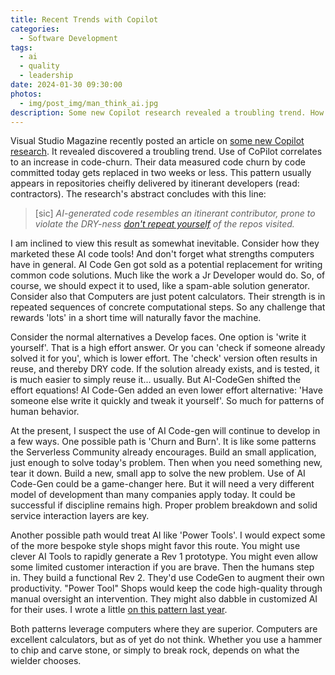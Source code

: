 ```yaml
---
title: Recent Trends with Copilot
categories:
  - Software Development
tags:
  - ai
  - quality
  - leadership
date: 2024-01-30 09:30:00
photos: 
  - img/post_img/man_think_ai.jpg
description: Some new Copilot research revealed a troubling trend. How might this trend develop?
---
```

Visual Studio Magazine recently posted an article on [some new Copilot research](https://visualstudiomagazine.com/articles/2024/01/25/copilot-research.aspx). It revealed discovered a troubling trend. Use of CoPilot correlates to an increase in code-churn. Their data measured code churn by code committed today gets replaced in two weeks or less. This pattern usually appears in repositories cheifly delivered by itinerant developers (read: contractors). The research's abstract concludes with this line:
> [sic] _AI-generated code resembles an itinerant contributor, prone to violate the DRY-ness [don't repeat yourself](https://en.wikipedia.org/wiki/Don%27t_repeat_yourself) of the repos visited._

I am inclined to view this result as somewhat inevitable. Consider how they marketed these AI code tools! And don't forget what strengths computers have in general. AI Code Gen got sold as a potential replacement for writing common code solutions. Much like the work a Jr Developer would do. So, of course, we should expect it to used, like a spam-able solution generator. Consider also that Computers are just potent calculators. Their strength is in repeated sequences of concrete computational steps. So any challenge that rewards 'lots' in a short time will naturally favor the machine.

Consider the normal alternatives a Develop faces. One option is 'write it yourself'. That is a high effort answer. Or you can 'check if someone already solved it for you', which is lower effort. The 'check' version often results in reuse, and thereby DRY code. If the solution already exists, and is tested, it is much easier to simply reuse it... usually. But AI-CodeGen shifted the effort equations! AI Code-Gen added an even lower effort alternative: 'Have someone else write it quickly and tweak it yourself'. So much for patterns of human behavior.

At the present, I suspect the use of AI Code-gen will continue to develop in a few ways. One possible path is 'Churn and Burn'. It is like some patterns the Serverless Community already encourages. Build an small application, just enough to solve today's problem. Then when you need something new, tear it down. Build a new, small app to solve the new problem. Use of AI Code-Gen could be a game-changer here. But it will need a very different model of development than many companies apply today. It could be successful if discipline remains high. Proper problem breakdown and solid service interaction layers are key.

Another possible path would treat AI like 'Power Tools'. I would expect some of the more bespoke style shops might favor this route. You might use clever AI Tools to rapidly generate a Rev 1 prototype. You might even allow some limited customer interaction if you are brave. Then the humans step in. They build a functional Rev 2. They'd use CodeGen to augment their own productivity. "Power Tool" Shops would keep the code high-quality through manual oversight an intervention. They might also dabble in customized AI for their uses. I wrote a little [on this pattern last year](/2023/02/21/ai-software-future/).

Both patterns leverage computers where they are superior. Computers are excellent calculators, but as of yet do not think. Whether you use a hammer to chip and carve stone, or simply to break rock, depends on what the wielder chooses.
